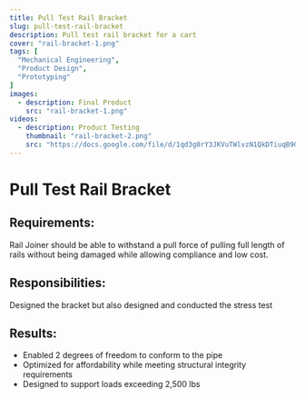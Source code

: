 ```yaml
---
title: Pull Test Rail Bracket
slug: pull-test-rail-bracket
description: Pull test rail bracket for a cart
cover: "rail-bracket-1.png"
tags: [
  "Mechanical Engineering",
  "Product Design",
  "Prototyping"
]
images:
  - description: Final Product
    src: "rail-bracket-1.png"
videos:
  - description: Product Testing
    thumbnail: "rail-bracket-2.png"
    src: "https://docs.google.com/file/d/1qd3g0rY3JKVuTWlvzN1QkDTiuqB9GA7e/preview"
---
```


# Pull Test Rail Bracket

## Requirements:

Rail Joiner should be able to withstand a pull force of pulling full length of rails without being damaged while allowing compliance and low cost.

## Responsibilities:

Designed the bracket but also designed and conducted the stress test

## Results:

* Enabled 2 degrees of freedom to conform to the pipe
* Optimized for affordability while meeting structural integrity requirements
* Designed to support loads exceeding 2,500 lbs
